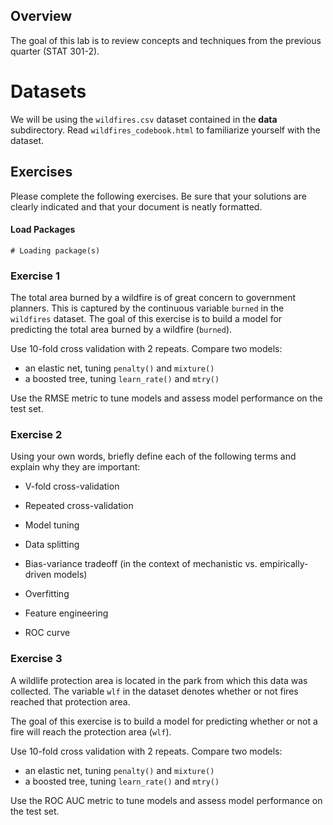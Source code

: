 ## Overview

The goal of this lab is to review concepts and techniques from the previous quarter (STAT 301-2).

# Datasets

We will be using the `wildfires.csv` dataset contained in the **data** subdirectory. Read `wildfires_codebook.html` to familiarize yourself with the dataset.

## Exercises

Please complete the following exercises. Be sure that your solutions are clearly indicated and that your document is neatly formatted.

#### Load Packages

```{r, message = FALSE}
# Loading package(s)

```

### Exercise 1

The total area burned by a wildfire is of great concern to government planners. This is captured by the continuous variable `burned` in the `wildfires` dataset. The goal of this exercise is to build a model for predicting the total area burned by a wildfire (`burned`).

Use 10-fold cross validation with 2 repeats. Compare two models:

-   an elastic net, tuning `penalty()` and `mixture()`
-   a boosted tree, tuning `learn_rate()` and `mtry()`

Use the RMSE metric to tune models and assess model performance on the test set.

### Exercise 2

Using your own words, briefly define each of the following terms and explain why they are important:

-   V-fold cross-validation

-   Repeated cross-validation

-   Model tuning

-   Data splitting

-   Bias-variance tradeoff (in the context of mechanistic vs. empirically-driven models)

-   Overfitting

-   Feature engineering

-   ROC curve


### Exercise 3

A wildlife protection area is located in the park from which this data was collected. The variable `wlf` in the dataset denotes whether or not fires reached that protection area.

The goal of this exercise is to build a model for predicting whether or not a fire will reach the protection area (`wlf`).

Use 10-fold cross validation with 2 repeats. Compare two models:

-   an elastic net, tuning `penalty()` and `mixture()`
-   a boosted tree, tuning `learn_rate()` and `mtry()`

Use the ROC AUC metric to tune models and assess model performance on the test set. <br><br>
